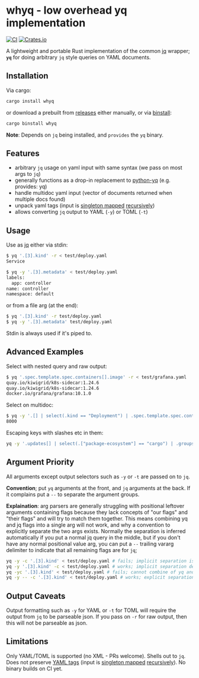 # whyq - low overhead yq implementation
[![CI](https://github.com/clux/yq/actions/workflows/release.yml/badge.svg)](https://github.com/clux/yq/actions/workflows/release.yml)
[![Crates.io](https://img.shields.io/crates/v/whyq.svg)](https://crates.io/crates/whyq)

A lightweight and portable Rust implementation of the common [jq](https://jqlang.github.io/jq/) wrapper; **`yq`** for doing arbitrary `jq` style queries on YAML documents.

## Installation

Via cargo:

```sh
cargo install whyq
```

or download a prebuilt from [releases](https://github.com/clux/yq/releases) either manually, or via [binstall](https://github.com/cargo-bins/cargo-binstall):

```sh
cargo binstall whyq
```

**Note**: Depends on `jq` being installed, and `provides` the `yq` binary.

## Features

- arbitrary `jq` usage on yaml input with same syntax (we pass on most args to `jq`)
- generally functions as a drop-in replacement to [python-yq](https://kislyuk.github.io/yq/) (e.g. provides: yq)
- handle multidoc yaml input (vector of documents returned when multiple docs found)
- unpack yaml tags (input is [singleton mapped](https://docs.rs/serde_yaml/latest/serde_yaml/with/singleton_map/index.html) [recursively](https://docs.rs/serde_yaml/latest/serde_yaml/with/singleton_map_recursive/index.html))
- allows converting `jq` output to YAML (`-y`) or TOML (`-t`)

## Usage
Use as [jq](https://jqlang.github.io/jq/tutorial/) either via stdin:

```sh
$ yq '.[3].kind' -r < test/deploy.yaml
Service

$ yq -y '.[3].metadata' < test/deploy.yaml
labels:
  app: controller
name: controller
namespace: default
```

or from a file arg (at the end):

```sh
$ yq '.[3].kind' -r test/deploy.yaml
$ yq -y '.[3].metadata' test/deploy.yaml
```

Stdin is always used if it's piped to.

## Advanced Examples
Select with nested query and raw output:

```sh
$ yq '.spec.template.spec.containers[].image' -r < test/grafana.yaml
quay.io/kiwigrid/k8s-sidecar:1.24.6
quay.io/kiwigrid/k8s-sidecar:1.24.6
docker.io/grafana/grafana:10.1.0
```

Select on multidoc:

```sh
$ yq -y '.[] | select(.kind == "Deployment") | .spec.template.spec.containers[0].ports[0].containerPort' test/deploy.yaml
8000
```

Escaping keys with slashes etc in them:

```sh
yq -y '.updates[] | select(.["package-ecosystem"] == "cargo") | .groups' .github/dependabot.yml
```

## Argument Priority
All arguments except output selectors such as `-y` or `-t` are passed on to `jq`.

**Convention**; put `yq` arguments at the front, and `jq` arguments at the back. If it complains put a `--` to separate the argument groups.

**Explaination**: arg parsers are generally struggling with positional leftover arguments containing flags because they lack concepts of "our flags" and "their flags" and will try to match them together. This means combining yq and jq flags into a single arg will not work, and why a convention to explicitly separate the two args exists. Normally the separation is inferred automatically if you put a normal jq query in the middle, but if you don't have any normal positional value arg, you can put a `--` trailing vararg delimiter to indicate that all remaining flags are for `jq`;

```sh
yq -y -c '.[3].kind' < test/deploy.yaml # fails; implicit separation is not detected for a flag first
yq -y '.[3].kind' -c < test/deploy.yaml # works; implicit separation detected after positional
yq -yc '.[3].kind' < test/deploy.yaml # fails; cannot combine of yq and jq args
yq -y -- -c '.[3].kind' < test/deploy.yaml # works; explicit separation
```

## Output Caveats

Output formatting such as `-y` for YAML or `-t` for TOML will require the output from `jq` to be parseable json. If you pass on `-r` for raw output, then this will not be parseable as json.


## Limitations

Only YAML/TOML is supported (no XML - PRs welcome). Shells out to `jq`. Does not preserve [YAML tags](https://yaml.org/spec/1.2-old/spec.html#id2764295) (input is [singleton mapped](https://docs.rs/serde_yaml/latest/serde_yaml/with/singleton_map/index.html) [recursively](https://docs.rs/serde_yaml/latest/serde_yaml/with/singleton_map_recursive/index.html)). No binary builds on CI yet.
